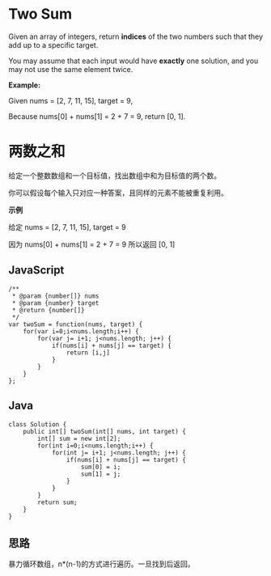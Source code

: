 # Two Sum

Given an array of integers, return **indices** of the two numbers such that they add up to a specific target.

You may assume that each input would have **exactly** one solution, and you may not use the same element twice.

**Example:**

Given nums = [2, 7, 11, 15], target = 9,

Because nums[0] + nums[1] = 2 + 7 = 9,
return [0, 1].

# 两数之和

给定一个整数数组和一个目标值，找出数组中和为目标值的两个数。

你可以假设每个输入只对应一种答案，且同样的元素不能被重复利用。

**示例**

给定 nums = [2, 7, 11, 15], target = 9

因为 nums[0] + nums[1] = 2 + 7 = 9
所以返回 [0, 1]

## JavaScript
```
/**
 * @param {number[]} nums
 * @param {number} target
 * @return {number[]}
 */
var twoSum = function(nums, target) {
    for(var i=0;i<nums.length;i++) {
        for(var j= i+1; j<nums.length; j++) {
            if(nums[i] + nums[j] == target) {
                return [i,j]
            } 
        }
    }
};
```

## Java
```
class Solution {
    public int[] twoSum(int[] nums, int target) {
        int[] sum = new int[2];
        for(int i=0;i<nums.length;i++) {
            for(int j= i+1; j<nums.length; j++) {
                if(nums[i] + nums[j] == target) {
                    sum[0] = i;
                    sum[1] = j;
                } 
            }
        }
        return sum;
    }
}
```

## 思路
暴力循环数组，n*(n-1)的方式进行遍历。一旦找到后返回。